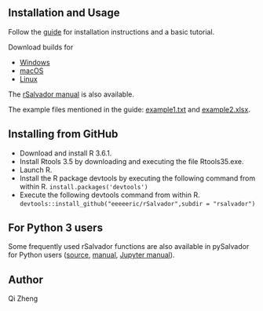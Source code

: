 Installation and Usage
----------------------
Follow the [guide](https://github.com/eeeeeric/rSalvador/raw/master/docs/guide.pdf) for installation instructions and a basic tutorial.

Download builds for 
- [Windows](https://github.com/eeeeeric/rSalvador/releases/download/v1.7/rsalvador_1.7.zip)
- [macOS](https://github.com/eeeeeric/rSalvador/releases/download/v1.7/rsalvador_1.7.tgz)
- [Linux](https://github.com/eeeeeric/rSalvador/releases/download/v1.7/rsalvador_1.7.tar)

The [rSalvador manual](https://github.com/eeeeeric/rSalvador/raw/master/docs/rsalvador-manual.pdf) is also available.

The example files mentioned in the guide: [example1.txt](https://github.com/eeeeeric/rSalvador/raw/master/example/example1.txt) and [example2.xlsx](https://github.com/eeeeeric/rSalvador/raw/master/example/example2.txt).

Installing from GitHub
----------------------

- Download and install R 3.6.1.
- Install Rtools 3.5 by downloading and executing the file Rtools35.exe.
- Launch R.
- Install the R package devtools by executing the following command from within R.
```install.packages('devtools')```
- Execute the following devtools command from within R.
```devtools::install_github("eeeeeric/rSalvador",subdir = "rsalvador")```

For Python 3 users
------------------
Some frequently used rSalvador functions are also available in pySalvador for Python users ([source](https://github.com/eeeeeric/rSalvador/blob/master/pysalvador/pysalvador.py), [manual](https://github.com/eeeeeric/rSalvador/blob/master/pysalvador/userManual.html), [Jupyter manual](https://github.com/eeeeeric/rSalvador/blob/master/pysalvador/userManual.ipynb)).

Author
------
Qi Zheng
